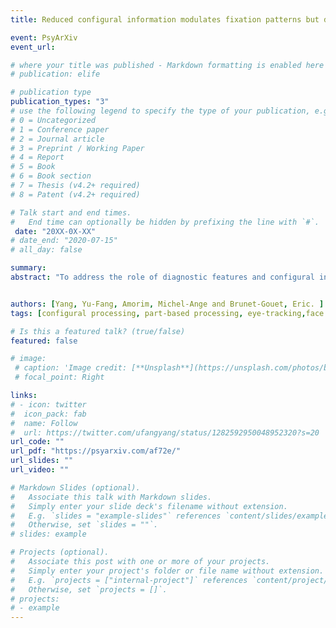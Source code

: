 ```yaml
---
title: Reduced configural information modulates fixation patterns but does not affect emotion recognition

event: PsyArXiv
event_url: 

# where your title was published - Markdown formatting is enabled here for italic etc.
# publication: elife

# publication type
publication_types: "3"
# use the following legend to specify the type of your publication, e.g. "1" for conference
# 0 = Uncategorized
# 1 = Conference paper
# 2 = Journal article
# 3 = Preprint / Working Paper
# 4 = Report
# 5 = Book
# 6 = Book section
# 7 = Thesis (v4.2+ required)
# 8 = Patent (v4.2+ required)

# Talk start and end times.
#   End time can optionally be hidden by prefixing the line with `#`.
 date: "20XX-0X-XX"
# date_end: "2020-07-15"
# all_day: false

summary: 
abstract: "To address the role of diagnostic features and configural information in emotion recognition, we compared fixation patterns (on eyes, nose, mouth) and recognition performance from sketched (without head contours) and photographed face counterparts. Although sketch faces supposedly induce less configural processing than photographed faces, when they convey relevant diagnostic features, recognition performance is equivalent. First fixation patterns depended on emotion. Happy mouth was the only feature that received more fixations than eyes and nose. Fixations on diagnostic features varied with stimulus type and emotion during the second fixation only. Sadness, happiness, and anger generated more fixations on eyes for sketches, suggesting a part-based perceptual strategy. Conversely, longer central fixations on photographed faces suggested more configural processing. Removal of configural information (sketched faces) did not affect emotion recognition performance, supposedly because participants used a different visual scanning strategy of part-based processing towards the eyes to compensate for the impoverished configuration."


authors: [Yang, Yu-Fang, Amorim, Michel-Ange and Brunet-Gouet, Eric. ]
tags: [configural processing, part-based processing, eye-tracking,face processing, emotion recognition]

# Is this a featured talk? (true/false)
featured: false

# image:
 # caption: 'Image credit: [**Unsplash**](https://unsplash.com/photos/bzdhc5b3Bxs)'
 # focal_point: Right

links:
# - icon: twitter
#  icon_pack: fab
#  name: Follow
#  url: https://twitter.com/ufangyang/status/1282592950048952320?s=20
url_code: ""
url_pdf: "https://psyarxiv.com/af72e/"
url_slides: ""
url_video: ""

# Markdown Slides (optional).
#   Associate this talk with Markdown slides.
#   Simply enter your slide deck's filename without extension.
#   E.g. `slides = "example-slides"` references `content/slides/example-slides.md`.
#   Otherwise, set `slides = ""`.
# slides: example

# Projects (optional).
#   Associate this post with one or more of your projects.
#   Simply enter your project's folder or file name without extension.
#   E.g. `projects = ["internal-project"]` references `content/project/deep-learning/index.md`.
#   Otherwise, set `projects = []`.
# projects:
# - example
---
```

